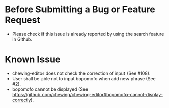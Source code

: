 # Before Submitting a Bug or Feature Request

*   Please check if this issue is already reported by using the search feature
    in Github.

# Known Issue

*   chewing-editor does not check the correction of input (See #108).
*   User shall be able not to input bopomofo when add new phrase (See #2).
*   bopomofo cannot be displayed (See <https://github.com/chewing/chewing-editor#bopomofo-cannot-display-correctly>).
